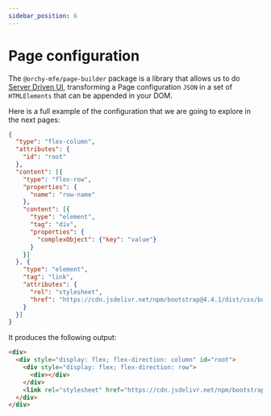 ```yaml
---
sidebar_position: 6
---
```


# Page configuration

The `@orchy-mfe/page-builder` package is a library that allows us to do [Server Driven UI](https://www.judo.app/blog/server-driven-ui/), transforming a Page configuration `JSON` in a set of `HTMLElements` that can be appended in your DOM.

Here is a full example of the configuration that we are going to explore in the next pages:

```json
{
  "type": "flex-column",
  "attributes": {
    "id": "root"
  },
  "content": [{
    "type": "flex-row",
    "properties": {
      "name": "row-name"
    },
    "content": [{
      "type": "element",
      "tag": "div",
      "properties": {
        "complexObject": {"key": "value"}
      }
    }]
  }, {
    "type": "element",
    "tag": "link",
    "attributes": {
      "rel": "stylesheet",
      "href": "https://cdn.jsdelivr.net/npm/bootstrap@4.4.1/dist/css/bootstrap.min.css"
    }
  }]
}
```

It produces the following output:
```html
<div>
  <div style="display: flex; flex-direction: column" id="root">
    <div style="display: flex; flex-direction: row">
      <div></div>
    </div>
    <link rel="stylesheet" href="https://cdn.jsdelivr.net/npm/bootstrap@4.4.1/dist/css/bootstrap.min.css">
  </div>
</div>
```
